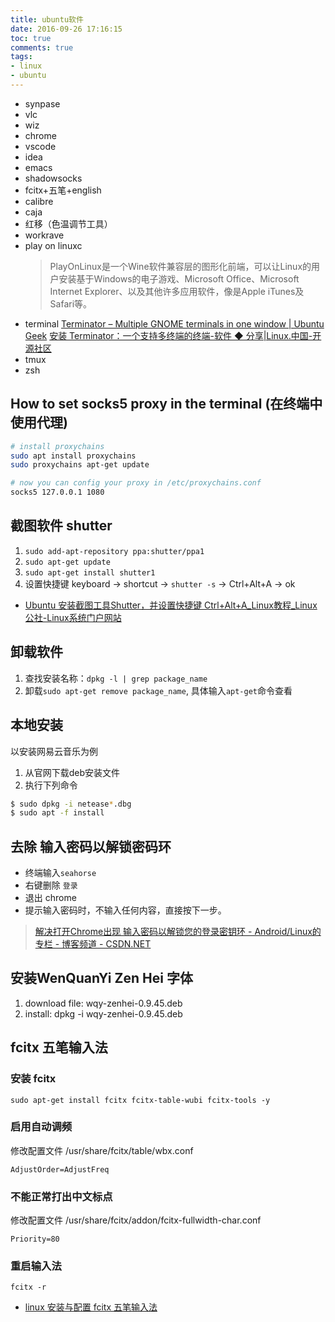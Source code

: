 ```yaml
---
title: ubuntu软件
date: 2016-09-26 17:16:15
toc: true
comments: true
tags:
- linux
- ubuntu
---
```



- synpase
- vlc
- wiz
- chrome
- vscode
- idea
- emacs
- shadowsocks
- fcitx+五笔+english
- calibre
- caja
- 红移（色温调节工具）
- workrave
- play on linuxc
  > PlayOnLinux是一个Wine软件兼容层的图形化前端，可以让Linux的用户安装基于Windows的电子游戏、Microsoft Office、Microsoft Internet Explorer、以及其他许多应用软件，像是Apple iTunes及Safari等。
- terminal
  [Terminator – Multiple GNOME terminals in one window | Ubuntu Geek](http://www.ubuntugeek.com/terminator-multiple-gnome-terminals-in-one-window.html)
  [安装 Terminator：一个支持多终端的终端-软件 ◆ 分享|Linux.中国-开源社区](https://linux.cn/article-2978-1.html)
- tmux
- zsh


## How to set socks5 proxy in the terminal (在终端中使用代理)
```sh
# install proxychains
sudo apt install proxychains
sudo proxychains apt-get update

# now you can config your proxy in /etc/proxychains.conf
socks5 127.0.0.1 1080
```

## 截图软件 shutter
1. `sudo add-apt-repository ppa:shutter/ppa1`
2. `sudo apt-get update`  
3. `sudo apt-get install shutter1`
4. 设置快捷键 keyboard -> shortcut -> `shutter -s` -> Ctrl+Alt+A -> ok
- [Ubuntu 安装截图工具Shutter，并设置快捷键 Ctrl+Alt+A_Linux教程_Linux公社-Linux系统门户网站](http://www.linuxidc.com/Linux/2015-07/119753.htm)

## 卸载软件
1. 查找安装名称：`dpkg -l | grep package_name`
2. 卸载`sudo apt-get remove package_name`, 具体输入`apt-get`命令查看

## 本地安装
以安装网易云音乐为例
1. 从官网下载deb安装文件
2. 执行下列命令
```sh
$ sudo dpkg -i netease*.dbg
$ sudo apt -f install
```

## 去除 输入密码以解锁密码环
- 终端输入`seahorse`
- 右键删除 `登录`
- 退出 chrome
- 提示输入密码时，不输入任何内容，直接按下一步。
> [解决打开Chrome出现 输入密码以解锁您的登录密钥环 - Android/Linux的专栏 - 博客频道 - CSDN.NET](http://blog.csdn.net/kangear/article/details/20789451)

## 安装WenQuanYi Zen Hei 字体
1. download file: wqy-zenhei-0.9.45.deb
2. install: dpkg -i wqy-zenhei-0.9.45.deb


## fcitx 五笔输入法
### 安装 fcitx
`sudo apt-get install fcitx fcitx-table-wubi fcitx-tools -y`

### 启用自动调频
修改配置文件 /usr/share/fcitx/table/wbx.conf
```
AdjustOrder=AdjustFreq
```

### 不能正常打出中文标点
修改配置文件 /usr/share/fcitx/addon/fcitx-fullwidth-char.conf
```
Priority=80
```
### 重启输入法
`fcitx -r`

- [linux 安装与配置 fcitx 五笔输入法](https://zhuanlan.zhihu.com/p/28586200)